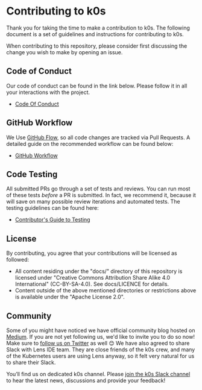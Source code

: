 # Contributing to k0s

Thank you for taking the time to make a contribution to k0s. The following document is a set of guidelines and instructions for contributing to k0s.

When contributing to this repository, please consider first discussing the change you wish to make by opening an issue.

## Code of Conduct

Our code of conduct can be found in the link below. Please follow it in all your interactions with the project.

- [Code Of Conduct](./CODE_OF_CONDUCT.md)

## GitHub Workflow

We Use [GitHub Flow](https://guides.github.com/introduction/flow/index.html), so all code changes are tracked via Pull Requests.
A detailed guide on the recommended workflow can be found below:

- [GitHub Workflow](./github_workflow.md)

## Code Testing

All submitted PRs go through a set of tests and reviews. You can run most of these tests *before* a PR is submitted.
In fact, we recommend it, because it will save on many possible review iterations and automated tests.
The testing guidelines can be found here:

- [Contributor's Guide to Testing](./testing.md)

## License

By contributing, you agree that your contributions will be licensed as followed:

- All content residing under the "docs/" directory of this repository is licensed under "Creative Commons Attribution Share Alike 4.0 International" (CC-BY-SA-4.0). See docs/LICENCE for details.
- Content outside of the above mentioned directories or restrictions above is available under the "Apache License 2.0".

## Community

Some of you might have noticed we have official community blog hosted on [Medium](https://medium.com/k0sproject). If you are not yet following us, we'd like to invite you to do so now!
Make sure to [follow us on Twitter](https://twitter.com/k0sproject) as well 😊
We have also agreed to share Slack with Lens IDE team. They are close friends of the k0s crew, and many of the Kubernetes users are using Lens anyway, so it felt very natural for us to share their Slack.

You’ll find us on dedicated k0s channel. Please [join the k0s Slack channel](https://join.slack.com/t/k8slens/shared_invite/zt-wcl8jq3k-68R5Wcmk1o95MLBE5igUDQ) to hear the latest news, discussions and provide your feedback!
